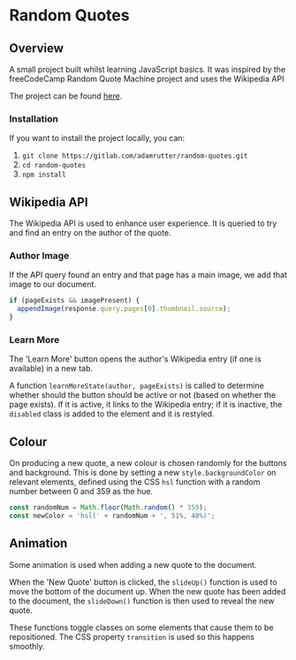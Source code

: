# Random Quotes

## Overview

A small project built whilst learning JavaScript basics. It was inspired by the freeCodeCamp Random Quote Machine project and uses the Wikipedia API

The project can be found [here](#).

### Installation

If you want to install the project locally, you can:

1. `git clone https://gitlab.com/adamrutter/random-quotes.git`
2. `cd random-quotes`
3. `npm install`

## Wikipedia API

The Wikipedia API is used to enhance user experience. It is queried to try and find an entry on the author of the quote.

### Author Image

If the API query found an entry and that page has a main image, we add that image to our document.

```javascript
if (pageExists && imagePresent) {
  appendImage(response.query.pages[0].thumbnail.source);
}
```

### Learn More

The 'Learn More' button opens the author's Wikipedia entry (if one is available) in a new tab.

A function `learnMoreState(author, pageExists)` is called to determine whether should the button should be active or not (based on whether the page exists). If it is active, it links to the Wikipedia entry; if it is inactive, the `disabled` class is added to the element and it is restyled.

## Colour

On producing a new quote, a new colour is chosen randomly for the buttons and background. This is done by setting a new `style.backgroundColor` on relevant elements, defined using the CSS `hsl` function with a random number between 0 and 359 as the hue.

```javascript
const randomNum = Math.floor(Math.random() * 359);
const newColor = 'hsl(' + randomNum + ', 51%, 48%)';
```

## Animation

Some animation is used when adding a new quote to the document.

When the 'New Quote' button is clicked, the `slideUp()` function is used to move the bottom of the document up. When the new quote has been added to the document, the `slideDown()` function is then used to reveal the new quote.

These functions toggle classes on some elements that cause them to be repositioned. The CSS property `transition` is used so this happens smoothly.
